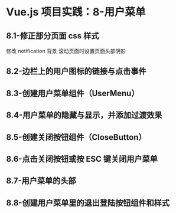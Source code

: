 # Vue.js 项目实践：8-用户菜单

## 8.1-修正部分页面 css 样式

修改 notification 背景
滚动页面时设置页面头部阴影

## 8.2-边栏上的用户图标的链接与点击事件

## 8.3-创建用户菜单组件（UserMenu）

## 8.4-用户菜单的隐藏与显示，并添加过渡效果

## 8.5-创建关闭按钮组件（CloseButton）

## 8.6-点击关闭按钮或按 ESC 键关闭用户菜单

## 8.7-用户菜单的头部

## 8.8-创建用户菜单里的退出登陆按钮组件和样式

